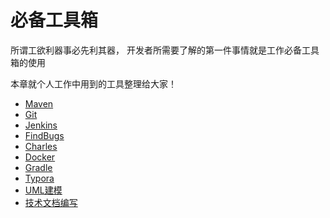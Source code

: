 # 必备工具箱

所谓工欲利器事必先利其器， 开发者所需要了解的第一件事情就是工作必备工具箱的使用

本章就个人工作中用到的工具整理给大家！



* [Maven](Maven/readme.md)
* [Git](Git/readme.md)
* [Jenkins](Jenkins/readme.md)
* [FindBugs](FindBugs/FindBugs.md)
* [Charles](Charles/readme.md)
* [Docker](Docker/readme.md)
* [Gradle](Gradle/readme.md)
* [Typora](Typora/readme.md)
* [UML建模](UML/readme.md)
* [技术文档编写](wiki/readme.md)